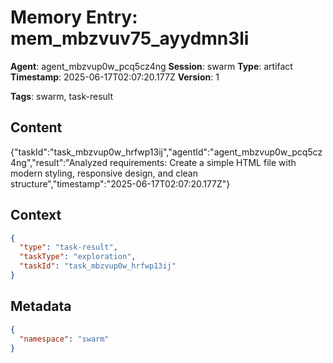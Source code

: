 # Memory Entry: mem_mbzvuv75_ayydmn3li

**Agent**: agent_mbzvup0w_pcq5cz4ng
**Session**: swarm
**Type**: artifact
**Timestamp**: 2025-06-17T02:07:20.177Z
**Version**: 1

**Tags**: swarm, task-result

## Content

{"taskId":"task_mbzvup0w_hrfwp13ij","agentId":"agent_mbzvup0w_pcq5cz4ng","result":"Analyzed requirements: Create a simple HTML file with modern styling, responsive design, and clean structure","timestamp":"2025-06-17T02:07:20.177Z"}

## Context

```json
{
  "type": "task-result",
  "taskType": "exploration",
  "taskId": "task_mbzvup0w_hrfwp13ij"
}
```

## Metadata

```json
{
  "namespace": "swarm"
}
```
